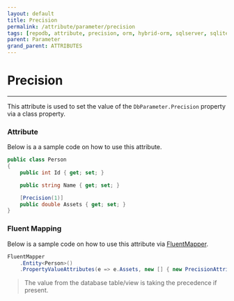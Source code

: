 ```yaml
---
layout: default
title: Precision
permalink: /attribute/parameter/precision
tags: [repodb, attribute, precision, orm, hybrid-orm, sqlserver, sqlite, mysql, postgresql]
parent: Parameter
grand_parent: ATTRIBUTES
---
```


# Precision

---

This attribute is used to set the value of the `DbParameter.Precision` property via a class property.

### Attribute

Below is a a sample code on how to use this attribute.

```csharp
public class Person
{
    public int Id { get; set; }

    public string Name { get; set; }

    [Precision(1)]
    public double Assets { get; set; }
}
```

### Fluent Mapping

Below is a sample code on how to use this attribute via [FluentMapper](/mapper/fluentmapper).

```csharp
FluentMapper
    .Entity<Person>()
    .PropertyValueAttributes(e => e.Assets, new [] { new PrecisionAttribute(1) })
```

> The value from the database table/view is taking the precedence if present.